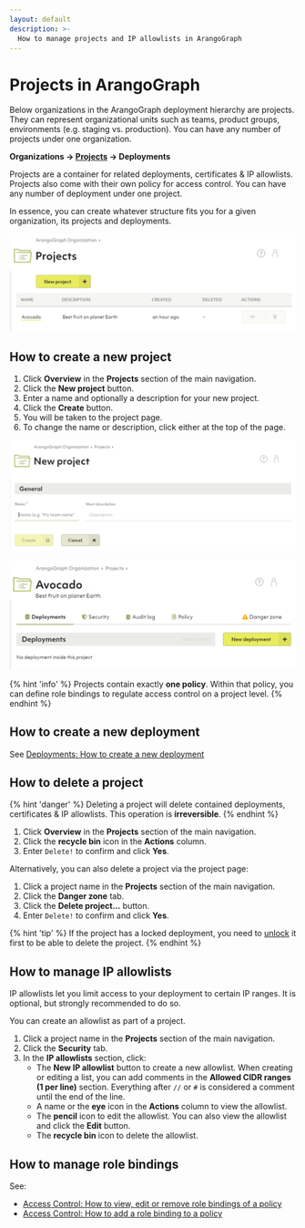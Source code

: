 ```yaml
---
layout: default
description: >-
  How to manage projects and IP allowlists in ArangoGraph
---
```

# Projects in ArangoGraph

Below organizations in the ArangoGraph deployment hierarchy are projects. They can
represent organizational units such as teams, product groups, environments
(e.g. staging vs. production). You can have any number of projects under one
organization.

**Organizations → <u>Projects</u> → Deployments**

Projects are a container for related deployments, certificates & IP allowlists.
Projects also come with their own policy for access control. You can have any
number of deployment under one project.

In essence, you can create whatever structure fits you for a given organization,
its projects and deployments.

![ArangoGraph Projects Overview](images/arangograph-projects-overview.png)

## How to create a new project

1. Click __Overview__ in the __Projects__ section of the main navigation.
2. Click the __New project__ button.
3. Enter a name and optionally a description for your new project.
4. Click the __Create__ button.
5. You will be taken to the project page.
6. To change the name or description, click either at the top of the page.

![ArangoGraph New Project](images/arangograph-new-project.png)

![ArangoGraph Project Summary](images/arangograph-project.png)

{% hint 'info' %}
Projects contain exactly **one policy**. Within that policy, you can define
role bindings to regulate access control on a project level.
{% endhint %}

## How to create a new deployment

See [Deployments: How to create a new deployment](deployments.html#how-to-create-a-new-deployment)

## How to delete a project

{% hint 'danger' %}
Deleting a project will delete contained deployments, certificates & IP allowlists.
This operation is **irreversible**.
{% endhint %}

1. Click __Overview__ in the __Projects__ section of the main navigation.
2. Click the __recycle bin__ icon in the __Actions__ column.
3. Enter `Delete!` to confirm and click __Yes__.

Alternatively, you can also delete a project via the project page:

1. Click a project name in the __Projects__ section of the main navigation.
2. Click the __Danger zone__ tab.
3. Click the __Delete project...__ button.
4. Enter `Delete!` to confirm and click __Yes__.

{% hint 'tip' %}
If the project has a locked deployment, you need to [unlock](access-control.html#locked-resources)
it first to be able to delete the project.
{% endhint %}

## How to manage IP allowlists

IP allowlists let you limit access to your deployment to certain IP ranges.
It is optional, but strongly recommended to do so.

You can create an allowlist as part of a project.

1. Click a project name in the __Projects__ section of the main navigation.
2. Click the __Security__ tab.
3. In the __IP allowlists__ section, click:
   - The __New IP allowlist__ button to create a new allowlist.
     When creating or editing a list, you can add comments
     in the __Allowed CIDR ranges (1 per line)__ section. 
     Everything after `//` or `#` is considered a comment until the end of the line.
   - A name or the __eye__ icon in the __Actions__ column to view the allowlist.
   - The __pencil__ icon to edit the allowlist.
     You can also view the allowlist and click the __Edit__ button.
   - The __recycle bin__ icon to delete the allowlist.

## How to manage role bindings

See:
- [Access Control: How to view, edit or remove role bindings of a policy](access-control.html#how-to-view-edit-or-remove-role-bindings-of-a-policy)
- [Access Control: How to add a role binding to a policy](access-control.html#how-to-add-a-role-binding-to-a-policy)
